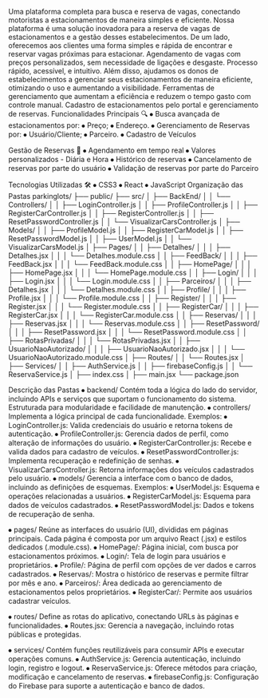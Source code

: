 Uma plataforma completa para busca e reserva de vagas, conectando motoristas a estacionamentos de maneira simples e eficiente. 
Nossa plataforma é uma solução inovadora para a reserva de vagas de estacionamentos e a gestão desses estabelecimentos. 
De um lado, oferecemos aos clientes uma forma simples e rápida de encontrar e reservar vagas próximas para estacionar. Agendamento de vagas com preços personalizados, sem necessidade de ligações e desgaste. Processo rápido, acessível, e intuitivo. 
Além disso, ajudamos os donos de estabelecimentos a gerenciar seus estacionamentos de maneira eficiente, otimizando o uso e aumentando a visibilidade. Ferramentas de gerenciamento que aumentam a eficiência e reduzem o tempo gasto com controle manual. Cadastro de estacionamentos pelo portal e gerenciamento de reservas.
Funcionalidades Principais 🔍
⦁	 Busca avançada de estacionamentos por: 
⦁	 Preço; 
⦁	Endereço.
⦁	Gerenciamento de Reservas por:
⦁	Usuário/Cliente;
⦁	Parceiro.
⦁	Cadastro de Veículos

 Gestão de Reservas 📱
⦁	Agendamento em tempo real 
⦁	Valores personalizados - Diária e Hora 
⦁	Histórico de reservas 
⦁	Cancelamento de reservas por parte do usuário 
⦁	Validação de reservas por parte do Parceiro

Tecnologias Utilizadas 🛠️
⦁	CSS3 
⦁	React 
⦁	JavaScript
Organização das Pastas
parkinglots/
├── public/
├── src/
│   ├── BackEnd/
│   │   └── Controllers/
│   │       ├── LoginController.js
│   │       ├── ProfileController.js
│   │       ├── RegisterCarController.js
│   │       ├── RegisterController.js
│   │       ├── ResetPasswordController.js
│   │       └── VisualizarCarsController.js
│   ├── Models/
│   │   ├── ProfileModel.js
│   │   ├── RegisterCarModel.js
│   │   ├── ResetPasswordModel.js
│   │   ├── UserModel.js
│   │   └── VisualizarCarsModel.js
│   ├── Pages/
│   │   ├── Detalhes/
│   │   │   ├── Detalhes.jsx
│   │   │   └── Detalhes.module.css
│   │   ├── FeedBack/
│   │   │   ├── FeedBack.jsx
│   │   │   └── FeedBack.module.css
│   │   ├── HomePage/
│   │   │   ├── HomePage.jsx
│   │   │   └── HomePage.module.css
│   │   ├── Login/
│   │   │   ├── Login.jsx
│   │   │   └── Login.module.css
│   │   ├── Parceiros/
│   │   │   ├── Detalhes.jsx
│   │   │   └── Detalhes.module.css
│   │   ├── Profile/
│   │   │   ├── Profile.jsx
│   │   │   └── Profile.module.css
│   │   ├── Register/
│   │   │   ├── Register.jsx
│   │   │   └── Register.module.css
│   │   ├── RegisterCar/
│   │   │   ├── RegisterCar.jsx
│   │   │   └── RegisterCar.module.css
│   │   ├── Reservas/
│   │   │   ├── Reservas.jsx
│   │   │   └── Reservas.module.css
│   │   ├── ResetPassword/
│   │   │   ├── ResetPassword.jsx
│   │   │   └── ResetPassword.module.css
│   │   ├── RotasPrivadas/
│   │   │   └── RotasPrivadas.jsx
│   │   ├── UsuarioNaoAutorizado/
│   │   │   ├── UsuarioNaoAutorizado.jsx
│   │   │   └── UsuarioNaoAutorizado.module.css
│   ├── Routes/
│   │   └── Routes.jsx
│   ├── Services/
│   │   ├── AuthService.js
│   │   ├── firebaseConfig.js
│   │   └── ReservaService.js
│   ├── index.css
│   ├── main.jsx
└── package.json




Descrição das Pastas
⦁	backend/
Contém toda a lógica do lado do servidor, incluindo APIs e serviços que suportam o funcionamento do sistema. Estruturada para modularidade e facilidade de manutenção.
⦁	controllers/
Implementa a lógica principal de cada funcionalidade. Exemplos:
⦁	LoginController.js: Valida credenciais do usuário e retorna tokens de autenticação.
⦁	ProfileController.js: Gerencia dados de perfil, como alteração de informações do usuário.
⦁	RegisterCarController.js: Recebe e valida dados para cadastro de veículos.
⦁	ResetPasswordController.js: Implementa recuperação e redefinição de senhas.
⦁	VisualizarCarsController.js: Retorna informações dos veículos cadastrados pelo usuário.
⦁	models/
Gerencia a interface com o banco de dados, incluindo as definições de esquemas. Exemplos:
⦁	UserModel.js: Esquema e operações relacionadas a usuários.
⦁	RegisterCarModel.js: Esquema para dados de veículos cadastrados.
⦁	ResetPasswordModel.js: Dados e tokens de recuperação de senha.


⦁	pages/
Reúne as interfaces do usuário (UI), divididas em páginas principais. Cada página é composta por um arquivo React (.jsx) e estilos dedicados (.module.css).
⦁	HomePage/: Página inicial, com busca por estacionamentos próximos.
⦁	Login/: Tela de login para usuários e proprietários.
⦁	Profile/: Página de perfil com opções de ver dados e carros cadastrados.
⦁	Reservas/: Mostra o histórico de reservas e permite filtrar por mês e ano.
⦁	Parceiros/: Área dedicada ao gerenciamento de estacionamentos pelos proprietários.
⦁	RegisterCar/: Permite aos usuários cadastrar veículos.

⦁	routes/
Define as rotas do aplicativo, conectando URLs às páginas e funcionalidades.
⦁	Routes.jsx: Gerencia a navegação, incluindo rotas públicas e protegidas.

⦁	services/
Contém funções reutilizáveis para consumir APIs e executar operações comuns.
⦁	AuthService.js: Gerencia autenticação, incluindo login, registro e logout.
⦁	ReservaService.js: Oferece métodos para criação, modificação e cancelamento de reservas.
⦁	firebaseConfig.js: Configuração do Firebase para suporte a autenticação e banco de dados.
